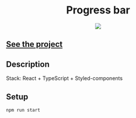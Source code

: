 <h1 align="center">Progress bar</h1>
<p align="center">
  <img src="https://img.shields.io/badge/made%20by-opv1-blue.svg">
</p>

## [See the project](https://opv1.github.io/progress-bar)

## Description

Stack: React + TypeScript + Styled-components

## Setup

```
npm run start
```
